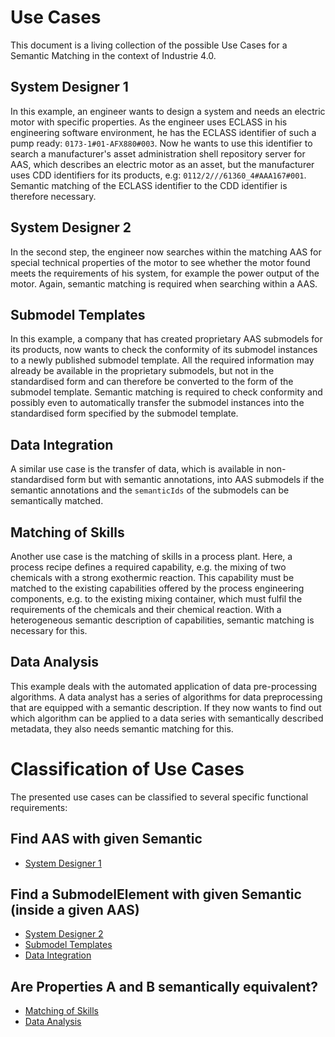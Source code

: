 # Use Cases

This document is a living collection of the possible Use Cases for a Semantic Matching in the context of Industrie 4.0.

## System Designer 1

In this example, an engineer wants to design a system and needs an electric motor with specific properties. 
As the engineer uses ECLASS in his engineering software environment, he has the ECLASS identifier of such a pump ready: `0173-1#01-AFX880#003`.
Now he wants to use this identifier to search a manufacturer's asset administration shell repository server for AAS, which describes an electric motor as an asset, but the manufacturer uses CDD identifiers for its products, e.g: `0112/2///61360_4#AAA167#001`.
Semantic matching of the ECLASS identifier to the CDD identifier is therefore necessary. 

## System Designer 2

In the second step, the engineer now searches within the matching AAS for special technical properties of the motor to see whether the motor found meets the requirements of his system, for example the power output of the motor.
Again, semantic matching is required when searching within a AAS.

## Submodel Templates

In this example, a company that has created proprietary AAS submodels for its products, now wants to check the conformity of its submodel instances to a newly published submodel template.
All the required information may already be available in the proprietary submodels, but not in the standardised form and can therefore be converted to the form of the submodel template. 
Semantic matching is required to check conformity and possibly even to automatically transfer the submodel instances into the standardised form specified by the submodel template.

## Data Integration

A similar use case is the transfer of data, which is available in non-standardised form but with semantic annotations, into AAS submodels if the semantic annotations and the `semanticIds` of the submodels can be semantically matched.

## Matching of Skills

Another use case is the matching of skills in a process plant. 
Here, a process recipe defines a required capability, e.g. the mixing of two chemicals with a strong exothermic reaction. 
This capability must be matched to the existing capabilities offered by the process engineering components, e.g. to the existing mixing container, which must fulfil the requirements of the chemicals and their chemical reaction.
With a heterogeneous semantic description of capabilities, semantic matching is necessary for this.

## Data Analysis

This example deals with the automated application of data pre-processing algorithms. 
A data analyst has a series of algorithms for data preprocessing that are equipped with a semantic description. 
If they now wants to find out which algorithm can be applied to a data series with semantically described metadata, they also needs semantic matching for this. 

# Classification of Use Cases

The presented use cases can be classified to several specific functional requirements:

## Find AAS with given Semantic
- [System Designer 1](#system-designer-1)

## Find a SubmodelElement with given Semantic (inside a given AAS) 
- [System Designer 2](#SysDesign2)
- [Submodel Templates](#SubmodelTemplates)
- [Data Integration](#DataIntegration)

## Are Properties A and B semantically equivalent?
- [Matching of Skills](#Skills)
- [Data Analysis](#DataAnalysis)
